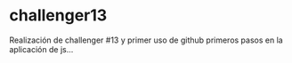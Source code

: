 # challenger13
Realización de challenger #13 y primer uso de github
primeros pasos en la aplicación de js...
